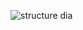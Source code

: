 ![structure dia](https://user-images.githubusercontent.com/81178250/132119515-8120e52f-a629-4f3b-a7b7-af772b63e8f1.png)
